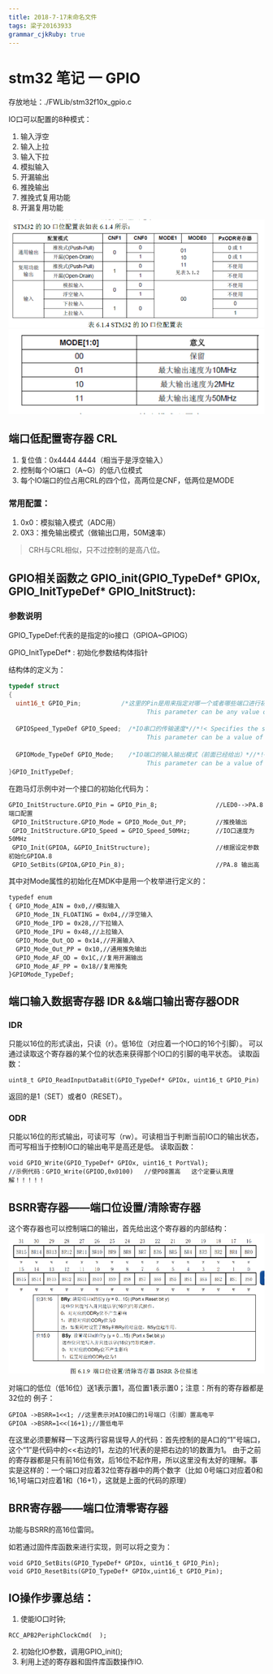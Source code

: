 ```yaml
---
title: 2018-7-17未命名文件 
tags: 梁子20163933
grammar_cjkRuby: true
---
```

# stm32 笔记 一 GPIO

存放地址：./FWLib/stm32f10x_gpio.c

IO口可以配置的8种模式：

1. 输入浮空
2. 输入上拉
3. 输入下拉
4. 模拟输入
5. 开漏输出
6. 推挽输出
7. 推挽式复用功能
8. 开漏复用功能

![stm32IO口配置表](./images/1531831178016.png)
![stm32输出模式配置表](./images/1531831523454.png)
## 端口低配置寄存器 CRL
1. 复位值：0x4444 4444（相当于是浮空输入）
2. 控制每个IO端口（A~G）的低八位模式
3. 每个IO端口的位占用CRL的四个位，高两位是CNF，低两位是MODE
### 常用配置：

1. 0x0：模拟输入模式（ADC用）
2. 0X3：推免输出模式（做输出口用，50M速率）

> CRH与CRL相似，只不过控制的是高八位。

## GPIO相关函数之 GPIO_init(GPIO_TypeDef* GPIOx, GPIO_InitTypeDef* GPIO_InitStruct):

### 参数说明

GPIO_TypeDef:代表的是指定的io接口（GPIOA~GPIOG）

GPIO_InitTypeDef* : 初始化参数结构体指针

结构体的定义为：
```c
typedef struct
{
  uint16_t GPIO_Pin;           /*这里的Pin是用来指定对哪一个或者哪些端口进行初始化*//*!< Specifies the GPIO pins to be configured.
                                      This parameter can be any value of @ref GPIO_pins_define */

  GPIOSpeed_TypeDef GPIO_Speed;  /*IO串口的传输速度*//*!< Specifies the speed for the selected pins.
                                      This parameter can be a value of @ref GPIOSpeed_TypeDef */

  GPIOMode_TypeDef GPIO_Mode;    /*IO端口的输入输出模式（前面已经给出）*//*!< Specifies the operating mode for the selected pins.
                                      This parameter can be a value of @ref GPIOMode_TypeDef */
}GPIO_InitTypeDef;
```

在跑马灯示例中对一个接口的初始化代码为：
```csharp?linenums
GPIO_InitStructure.GPIO_Pin = GPIO_Pin_8;				 //LED0-->PA.8 端口配置
 GPIO_InitStructure.GPIO_Mode = GPIO_Mode_Out_PP; 		 //推挽输出
 GPIO_InitStructure.GPIO_Speed = GPIO_Speed_50MHz;		 //IO口速度为50MHz
 GPIO_Init(GPIOA, &GPIO_InitStructure);					 //根据设定参数初始化GPIOA.8
 GPIO_SetBits(GPIOA,GPIO_Pin_8);						 //PA.8 输出高
```
其中对Mode属性的初始化在MDK中是用一个枚举进行定义的：
```csharp?linenums
typedef enum
{ GPIO_Mode_AIN = 0x0,//模拟输入
  GPIO_Mode_IN_FLOATING = 0x04,//浮空输入
  GPIO_Mode_IPD = 0x28,//下拉输入
  GPIO_Mode_IPU = 0x48,//上拉输入
  GPIO_Mode_Out_OD = 0x14,//开漏输入
  GPIO_Mode_Out_PP = 0x10,//通用推免输出
  GPIO_Mode_AF_OD = 0x1C,//复用开漏输出
  GPIO_Mode_AF_PP = 0x18//复用推免
}GPIOMode_TypeDef;
```
## 端口输入数据寄存器 IDR  &&端口输出寄存器ODR
### IDR
只能以16位的形式读出，只读（r）。低16位（对应着一个IO口的16个引脚）。
可以通过读取这个寄存器的某个位的状态来获得那个IO口的引脚的电平状态。
读取函数：
```csharp?linenums
uint8_t GPIO_ReadInputDataBit(GPIO_TypeDef* GPIOx, uint16_t GPIO_Pin)
```
返回的是1（SET）或者0（RESET）。
### ODR
只能以16位的形式输出，可读可写（rw）。可读相当于判断当前IO口的输出状态，而可写相当于控制IO口的输出电平是高还是低。
读取函数：
```csharp?linenums
void GPIO_Write(GPIO_TypeDef* GPIOx, uint16_t PortVal);
//示例代码：GPIO_Write(GPIOD,0x0100)   //使PD8置高   这个定要认真理解！！！！！
```
## BSRR寄存器——端口位设置/清除寄存器

这个寄存器也可以控制端口的输出，首先给出这个寄存器的内部结构：
![BSRR寄存器结构和32位的用处](./images/1531833943488.png)

对端口的低位（低16位）送1表示置1，高位置1表示置0；注意：所有的寄存器都是32位的
例子：
```csharp?linenums
GPIOA ->BSRR=1<<1; //这里表示对AIO接口的1号端口（引脚）置高电平
GPIOA ->BSRR=1<<(16+1);//置低电平
```
在这里必须要解释一下这两行容易误导人的代码：首先控制的是A口的“1”号端口，这个“1”是代码中的<<右边的1，左边的1代表的是把右边的1的数置为1。
由于之前的寄存器都是只有前16位有效，后16位不起作用，所以这里没有太好的理解。事实是这样的：一个端口对应着32位寄存器中的两个数字（比如
0号端口对应着0和16,1号端口对应着1和（16+1），这就是上面的代码的原理）

## BRR寄存器——端口位清零寄存器

功能与BSRR的高16位雷同。

如若通过固件库函数来进行实现，则可以将之变为：
```csharp?linenums
void GPIO_SetBits(GPIO_TypeDef* GPIOx, uint16_t GPIO_Pin);
void GPIO_ResetBits(GPIO_TypeDef* GPIOx,uint16_t GPIO_Pin);
```
## IO操作步骤总结：

1. 使能IO口时钟;
```csharp?linenums
RCC_APB2PeriphClockCmd(  );
```
2. 初始化IO参数，调用GPIO_init();
3. 利用上述的寄存器和固件库函数操作IO.